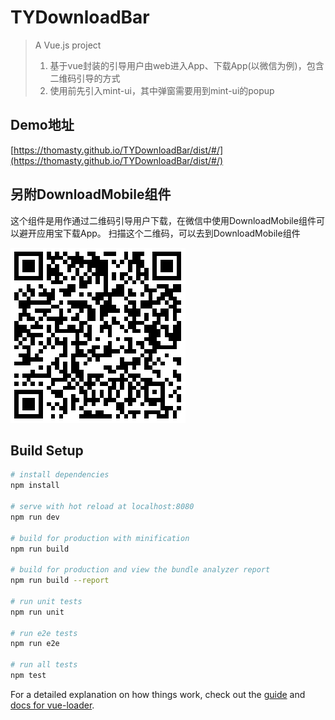 # TYDownloadBar

> A Vue.js project
> 1. 基于vue封装的引导用户由web进入App、下载App(以微信为例)，包含二维码引导的方式
> 2. 使用前先引入mint-ui，其中弹窗需要用到mint-ui的popup 

## Demo地址

[https://thomasty.github.io/TYDownloadBar/dist/#/](https://thomasty.github.io/TYDownloadBar/dist/#/)

## 另附DownloadMobile组件
这个组件是用作通过二维码引导用户下载，在微信中使用DownloadMobile组件可以避开应用宝下载App。
扫描这个二维码，可以去到DownloadMobile组件

![引导下载App的二维码](./src/components/qr_img.png)


## Build Setup

``` bash
# install dependencies
npm install

# serve with hot reload at localhost:8080
npm run dev

# build for production with minification
npm run build

# build for production and view the bundle analyzer report
npm run build --report

# run unit tests
npm run unit

# run e2e tests
npm run e2e

# run all tests
npm test
```

For a detailed explanation on how things work, check out the [guide](http://vuejs-templates.github.io/webpack/) and [docs for vue-loader](http://vuejs.github.io/vue-loader).
